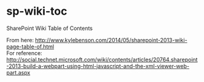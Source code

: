 # sp-wiki-toc
SharePoint Wiki Table of Contents

From here: http://www.kylebenson.com/2014/05/sharepoint-2013-wiki-page-table-of.html  
For reference: http://social.technet.microsoft.com/wiki/contents/articles/20764.sharepoint-2013-build-a-webpart-using-html-javascript-and-the-xml-viewer-web-part.aspx
